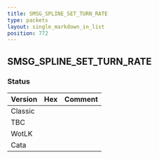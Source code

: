 ```yaml
---
title: SMSG_SPLINE_SET_TURN_RATE
type: packets
layout: single_markdown_in_list
position: 772
---
```


## SMSG_SPLINE_SET_TURN_RATE

### Status

Version | Hex | Comment
---------- | ---------- | ---------- 
Classic |  |  
TBC |  |  
WotLK |  |  
Cata |  |  

